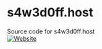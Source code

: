 # s4w3d0ff.host
Source code for s4w3d0ff.host  
[![Website](https://img.shields.io/website-up-down-green-red/http/s4w3d0ff.host.svg)](https://s4w3d0ff.host)
